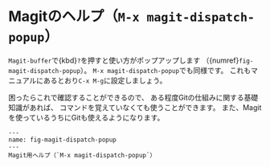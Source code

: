 # Magitのヘルプ（``M-x magit-dispatch-popup``）

``Magit-buffer``で{kbd}`?`を押すと使い方がポップアップします
（{numref}`fig-magit-dispatch-popup`）。
`M-x magit-dispatch-popup`でも同様です。
これもマニュアルにあるとおり`C-x M-g`に設定しましょう。

困ったらこれで確認することができるので、
ある程度Gitの仕組みに関する基礎知識があれば、
コマンドを覚えていなくても使うことができます。
また、Magitを使っているうちにGitも使えるようになります。

```{figure} ./emacs-magit/magit-dispatch-popup.png
---
name: fig-magit-dispatch-popup
---
Magit用ヘルプ（`M-x magit-dispatch-popup`）
```
